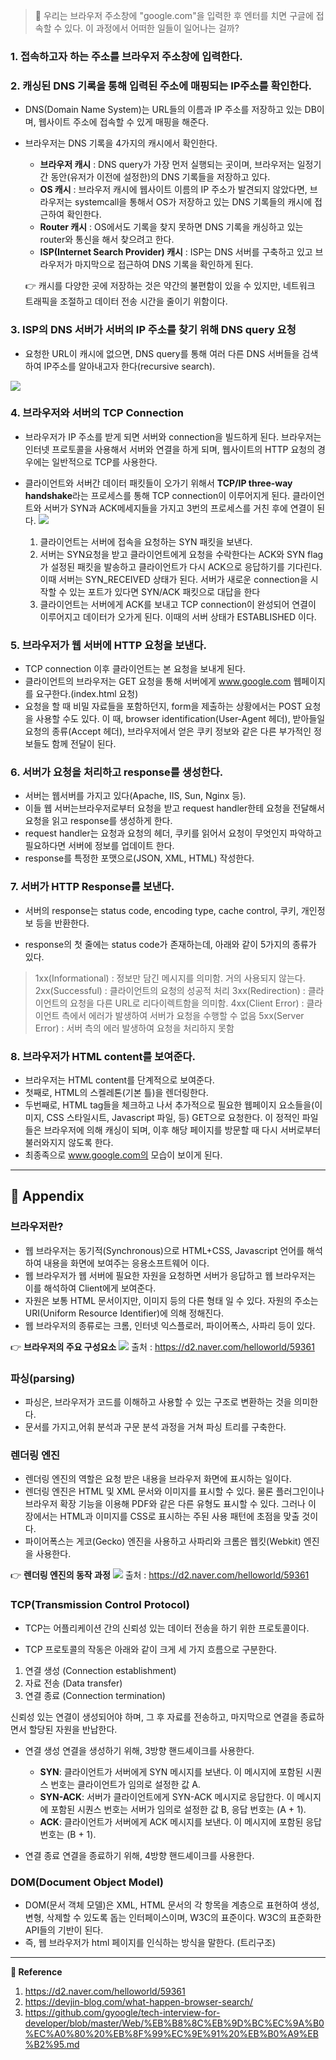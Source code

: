 > 📝 우리는 브라우저 주소창에 "google.com"을 입력한 후 엔터를 치면 구글에 접속할 수 있다. 이 과정에서 어떠한 일들이 일어나는 걸까? 

### 1.  접속하고자 하는 주소를 브라우저 주소창에 입력한다.

### 2. 캐싱된 DNS 기록을 통해 입력된 주소에 매핑되는 IP주소를 확인한다.
- DNS(Domain Name System)는 URL들의 이름과 IP 주소를 저장하고 있는 DB이며, 웹사이트 주소에 접속할 수 있게 매핑을 해준다. 
- 브라우저는 DNS 기록을 4가지의 캐시에서 확인한다.
  - **브라우저 캐시** : DNS query가 가장 먼저 실행되는 곳이며, 브라우저는 일정기간 동안(유저가 이전에 설정한)의 DNS 기록들을 저장하고 있다. 
  - **OS 캐시** : 브라우저 캐시에 웹사이트 이름의 IP 주소가 발견되지 않았다면, 브라우저는 systemcall을 통해서 OS가 저장하고 있는 DNS 기록들의 캐시에 접근하여 확인한다. 
  - **Router 캐시** : OS에서도 기록을 찾지 못하면 DNS 기록을 캐싱하고 있는 router와 통신을 해서 찾으려고 한다.
  - **ISP(Internet Search Provider) 캐시** : ISP는 DNS 서버를 구축하고 있고 브라우저가 마지막으로 접근하여 DNS 기록을 확인하게 된다.
  
  👉 캐시를 다양한 곳에 저장하는 것은 약간의 불편함이 있을 수 있지만, 네트워크 트래픽을 조절하고 데이터 전송 시간을 줄이기 위함이다.
  
### 3. ISP의 DNS 서버가 서버의 IP 주소를 찾기 위해 DNS query 요청
- 요청한 URL이 캐시에 없으면, DNS query를 통해 여러 다른 DNS 서버들을 검색하여 IP주소를 알아내고자 한다(recursive search).

![](https://images.velog.io/images/lck0827/post/bb6fda64-1811-4a4b-bc13-5be331866814/image.png)

### 4. 브라우저와 서버의 TCP Connection

- 브라우저가 IP 주소를 받게 되면 서버와 connection을 빌드하게 된다. 브라우저는 인터넷 프로토콜을 사용해서 서버와 연결을 하게 되며, 웹사이트의 HTTP 요청의 경우에는 일반적으로 TCP를 사용한다.

- 클라이언트와 서버간 데이터 패킷들이 오가기 위해서 **TCP/IP three-way handshake**라는 프로세스를 통해 TCP connection이 이루어지게 된다. 
클라이언트와 서버가 SYN과 ACK메세지들을 가지고 3번의 프로세스를 거친 후에 연결이 된다.
![](https://images.velog.io/images/lck0827/post/b06a49c1-6e3a-4ac7-858d-2f8f573896cd/image.png)

  1.  클라이언트는 서버에 접속을 요청하는 SYN 패킷을 보낸다.
  2. 서버는 SYN요청을 받고 클라이언트에게 요청을 수락한다는 ACK와 SYN flag 가 설정된 패킷을 발송하고 클라이언트가 다시 ACK으로 응답하기를 기다린다. 이때 서버는 SYN_RECEIVED 상태가 된다.
서버가 새로운 connection을 시작할 수 있는 포트가 있다면 SYN/ACK 패킷으로 대답을 한다
  3. 클라이언트는 서버에게 ACK를 보내고 TCP connection이 완성되어 연결이 이루어지고 데이터가 오가게 된다. 이때의 서버 상태가 ESTABLISHED 이다.

### 5. 브라우저가 웹 서버에 HTTP 요청을 보낸다.

- TCP connection 이후 클라이언트는 본 요청을 보내게 된다. 
- 클라이언트의 브라우저는 GET 요청을 통해 서버에게 www.google.com 웹페이지를 요구한다.(index.html 요청)
- 요청을 할 때 비밀 자료들을 포함하던지, form을 제출하는 상황에서는 POST 요청을 사용할 수도 있다. 이 때, browser identification(User-Agent 헤더), 받아들일 요청의 종류(Accept 헤더), 브라우저에서 얻은 쿠키 정보와 같은 다른 부가적인 정보들도 함께 전달이 된다.

### 6. 서버가 요청을 처리하고 response를 생성한다. 
- 서버는 웹서버를 가지고 있다(Apache, IIS, Sun, Nginx 등). 
- 이들 웹 서버는브라우저로부터 요청을 받고 request handler한테 요청을 전달해서 요청을 읽고 response를 생성하게 한다. 
- request handler는 요청과 요청의 헤더, 쿠키를 읽어서 요청이 무엇인지 파악하고 필요하다면 서버에 정보를 업데이트 한다. 
- response를 특정한 포맷으로(JSON, XML, HTML) 작성한다.

### 7. 서버가 HTTP Response를 보낸다.
- 서버의 response는 status code, encoding type, cache control, 쿠키, 개인정보 등을 반환한다.

-  response의 첫 줄에는 status code가 존재하는데, 아래와 같이 5가지의 종류가 있다.

> 1xx(Informational) : 정보만 담긴 메시지를 의미함. 거의 사용되지 않는다.
2xx(Successful) : 클라이언트의 요청의 성공적 처리
3xx(Redirection) : 클라이언트의 요청을 다른 URL로 리다이렉트함을 의미함.
4xx(Client Error) : 클라이언트 측에서 에러가 발생하여 서버가 요청을 수행할 수 없음 
5xx(Server Error) : 서버 측의 에러 발생하여 요청을 처리하지 못함 


### 8. 브라우저가 HTML content를 보여준다.

- 브라우저는 HTML content를 단계적으로 보여준다. 
- 첫째로, HTML의 스켈레톤(기본 틀)을 렌더링한다. 
- 두번째로, HTML tag들을 체크하고 나서 추가적으로 필요한 웹페이지 요소들을(이미지, CSS 스타일시트, Javascript 파일, 등) GET으로 요청한다. 
이 정적인 파일들은 브라우저에 의해 캐싱이 되며, 이후 해당 페이지를 방문할 때 다시 서버로부터 불러와지지 않도록 한다.
- 최종족으로 www.google.com의 모습이 보이게 된다. 

---

## 🌈 Appendix

### 브라우저란?
- 웹 브라우저는 동기적(Synchronous)으로 HTML+CSS, Javascript 언어를 해석하여 내용을 화면에 보여주는 응용소프트웨어 이다. 
- 웹 브라우저가 웹 서버에 필요한 자원을 요청하면 서버가 응답하고 웹 브라우저는 이를 해석하여 Client에게 보여준다. 
- 자원은 보통 HTML 문서이지만, 이미지 등의 다른 형태 일 수 있다. 자원의 주소는 URI(Uniform Resource Identifier)에 의해 정해진다. 
- 웹 브라우저의 종류로는 크롬, 인터넷 익스플로러, 파이어폭스, 사파리 등이 있다. 

👉 **브라우저의 주요 구성요소**
![](https://images.velog.io/images/lck0827/post/388d7f57-2fd8-41fe-84a3-550ae8e70abd/image.png)
출처 : https://d2.naver.com/helloworld/59361

### 파싱(parsing)
- 파싱은, 브라우저가 코드를 이해하고 사용할 수 있는 구조로 변환하는 것을 의미한다.
- 문서를 가지고,어휘 분석과 구문 분석 과정을 거쳐 파싱 트리를 구축한다.


### 렌더링 엔진
- 렌더링 엔진의 역할은 요청 받은 내용을 브라우저 화면에 표시하는 일이다.
- 렌더링 엔진은 HTML 및 XML 문서와 이미지를 표시할 수 있다. 물론 플러그인이나 브라우저 확장 기능을 이용해 PDF와 같은 다른 유형도 표시할 수 있다. 그러나 이 장에서는 HTML과 이미지를 CSS로 표시하는 주된 사용 패턴에 초점을 맞출 것이다.
- 파이어폭스는 게코(Gecko) 엔진을 사용하고 사파리와 크롬은 웹킷(Webkit) 엔진을 사용한다.

👉 **렌더링 엔진의 동작 과정**
![](https://images.velog.io/images/lck0827/post/f46686a7-9eb5-40f9-9529-ae6f8c815f36/image.png)
출처 : https://d2.naver.com/helloworld/59361

### TCP(Transmission Control Protocol)
- TCP는 어플리케이션 간의 신뢰성 있는 데이터 전송을 하기 위한 프로토콜이다.

- TCP 프로토콜의 작동은 아래와 같이 크게 세 가지 흐름으로 구분한다.

1. 연결 생성 (Connection establishment)
2. 자료 전송 (Data transfer)
3. 연결 종료 (Connection termination)

  신뢰성 있는 연결이 생성되어야 하며, 그 후 자료를 전송하고, 마지막으로 연결을 종료하면서 할당된 자원을 반납한다.

- 연결 생성
연결을 생성하기 위해, 3방향 핸드셰이크를 사용한다.

  - **SYN**: 클라이언트가 서버에게 SYN 메시지를 보낸다. 이 메시지에 포함된 시퀀스 번호는 클라이언트가 임의로 설정한 값 A.
  - **SYN-ACK**: 서버가 클라이언트에게 SYN-ACK 메시지로 응답한다. 이 메시지에 포함된 시퀀스 번호는 서버가 임의로 설정한 값 B, 응답 번호는 (A + 1).
  - **ACK**: 클라이언트가 서버에게 ACK 메시지를 보낸다. 이 메시지에 포함된 응답 번호는 (B + 1).

- 연결 종료
연결을 종료하기 위해, 4방향 핸드셰이크를 사용한다.

### DOM(Document Object Model)
- DOM(문서 객체 모델)은 XML, HTML 문서의 각 항목을 계층으로 표현하여 생성, 변형, 삭제할 수 있도록 돕는 인터페이스이며, W3C의 표준이다. W3C의 표준화한 API들의 기반이 된다.
- 즉, 웹 브라우저가 html 페이지를 인식하는 방식을 말한다. (트리구조)





---

**📝 Reference**
1. https://d2.naver.com/helloworld/59361
2. https://devjin-blog.com/what-happen-browser-search/
3. https://github.com/gyoogle/tech-interview-for-developer/blob/master/Web/%EB%B8%8C%EB%9D%BC%EC%9A%B0%EC%A0%80%20%EB%8F%99%EC%9E%91%20%EB%B0%A9%EB%B2%95.md

